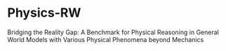 # Physics-RW
Bridging the Reality Gap: A Benchmark for Physical Reasoning in General World Models with Various Physical Phenomena beyond Mechanics
